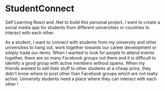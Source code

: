 # StudentConnect
Self Learning React and .Net to build this personal project. I want to create a social media app for students from different universities or countries to interact with each other.

As a student, I want to connect with students from my university and other universities to hang out, work together towards our career development or simply trade our items. When I wanted to look for people to attend events together, there are so many Facebook groups out there and it is difficult to identify a good group with active members without spams. When my friends wanted to sell their stuff to other students at a cheap price, they didn't know where to post other than Facebook groups which are not really active. University students need a place where they can interact with each other !
